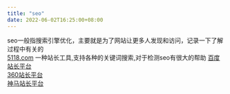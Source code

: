 ```yaml
---
title: "seo"
date: 2022-06-02T16:25:00+08:00
---  
```


seo一般指搜索引擎优化，主要就是为了网站让更多人发现和访问，记录一下了解过程中有关的   
[5118.com](https://www.5118.com/) 一种站长工具,支持各种的关键词搜索,对于检测seo有很大的帮助
[百度站长平台](https://ziyuan.baidu.com/linksubmit/index)  
[360站长平台](https://zhanzhang.so.com/)  
[神马站长平台](https://zhanzhang.sm.cn/)  



